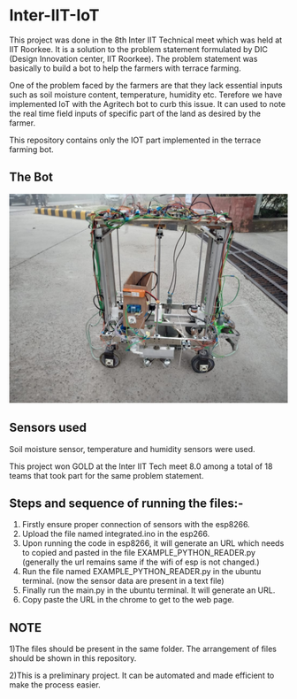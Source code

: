 # Inter-IIT-IoT
This project was done in the 8th Inter IIT Technical meet which was held at IIT Roorkee. It is a solution to the problem statement formulated by DIC (Design Innovation center, IIT Roorkee). The problem statement was basically to build a bot to help the farmers with terrace farming.

One of the problem faced by the farmers are that they lack essential inputs such as soil moisture content, temperature, humidity etc. Terefore we have implemented IoT with the Agritech bot to curb this issue. It can used to note the real time field inputs of specific part of the land as desired by the farmer.

This repository contains only the IOT part implemented in the terrace farming bot.

## The Bot
<img src= "https://github.com/ItZ-Debaditya/Inter-IIT-IOT/blob/master/bot.jpeg">

## Sensors used
Soil moisture sensor, temperature and humidity sensors were used.

This project won GOLD at the Inter IIT Tech meet 8.0 among a total of 18 teams that took part for the same problem statement.

## Steps and sequence of running the files:-

1) Firstly ensure proper connection of sensors with the esp8266.
2) Upload the file named integrated.ino in the esp266.
3) Upon running the code in esp8266, it will generate an URL which needs to copied and pasted in the file EXAMPLE_PYTHON_READER.py    (generally the url remains same if the wifi of esp is not changed.)
4) Run the file named EXAMPLE_PYTHON_READER.py in the ubuntu terminal. (now the sensor data are present in a text file)
5) Finally run the main.py in the ubuntu terminal. It will generate an URL.
6) Copy paste the URL in the chrome to get to the web page.

## NOTE
1)The files should be present in the same folder. The arrangement of files should be shown in this repository.

2)This is a preliminary project. It can be automated and made efficient to make the process easier.
